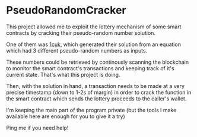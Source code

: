 # PseudoRandomCracker
This project allowed me to exploit the lottery mechanism of some smart contracts by cracking their pseudo-random number solution.

One of them was  [1cuk](https://bscscan.com/token/0x30016a1764c93eedccbee5e1b3835f191c6f4050), which generated their solution from an equation which had 3 different pseudo-random numbers as inputs.

These numbers could be retrieved by continously scanning the blockchain to monitor the smart contract's transactions and keeping track of it's current state. That's what this project is doing.

Then, with the solution in hand, a transaction needs to be made at a very precise timestamp (down to 1-2s of margin) in order to crack the function in the smart contract which sends the lottery proceeds to the caller's wallet.

I'm keeping the main part of the program private (but the tools I make available here are enough for you to give it a try)

Ping me if you need help!

